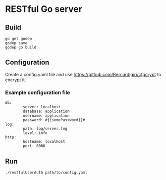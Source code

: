 # RESTful Go server

## Build

```
go get godep
godep save
godep go build
```

## Configuration

Create a config.yaml file and use <https://github.com/BernardIgiri/cfgcrypt> to encrypt it.

### Example configuration file
```
db:
        server: localhost
        database: application
        username: application
        password: #{{somePassword}}#
log:
        path: log/server.log
        level: info
http:
        hostname: localhost
        port: 8080
```

## Run

`./restfulUserAuth path/to/config.yaml`
